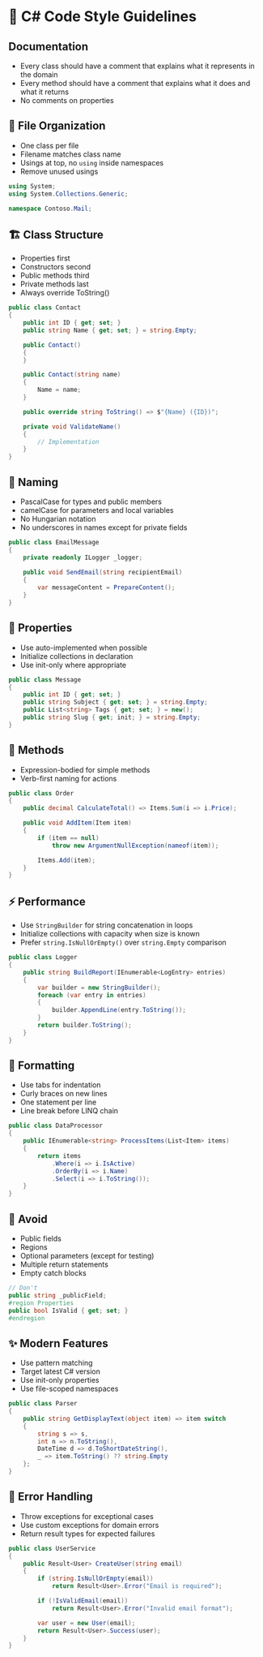 # 🔷 C# Code Style Guidelines

## Documentation

 - Every class should have a comment that explains what it represents in the domain
 - Every method should have a comment that explains what it does and what it returns
 - No comments on properties

## 📂 File Organization

- One class per file
- Filename matches class name
- Usings at top, no `using` inside namespaces
- Remove unused usings
```csharp
using System;
using System.Collections.Generic;

namespace Contoso.Mail;
```

## 🏗️ Class Structure

- Properties first
- Constructors second
- Public methods third
- Private methods last
- Always override ToString()
```csharp
public class Contact
{
	public int ID { get; set; }
	public string Name { get; set; } = string.Empty;

	public Contact()
	{
	}

	public Contact(string name)
	{
		Name = name;
	}

	public override string ToString() => $"{Name} ({ID})";

	private void ValidateName()
	{
		// Implementation
	}
}
```

## 📝 Naming

- PascalCase for types and public members
- camelCase for parameters and local variables
- No Hungarian notation
- No underscores in names except for private fields
```csharp
public class EmailMessage
{
	private readonly ILogger _logger;
	
	public void SendEmail(string recipientEmail)
	{
		var messageContent = PrepareContent();
	}
}
```

## 🎯 Properties

- Use auto-implemented when possible
- Initialize collections in declaration
- Use init-only where appropriate
```csharp
public class Message
{
	public int ID { get; set; }
	public string Subject { get; set; } = string.Empty;
	public List<string> Tags { get; set; } = new();
	public string Slug { get; init; } = string.Empty;
}
```

## 🔄 Methods

- Expression-bodied for simple methods
- Verb-first naming for actions
```csharp
public class Order
{
	public decimal CalculateTotal() => Items.Sum(i => i.Price);

	public void AddItem(Item item)
	{
		if (item == null)
			throw new ArgumentNullException(nameof(item));

		Items.Add(item);
	}
}
```

## ⚡ Performance

- Use `StringBuilder` for string concatenation in loops
- Initialize collections with capacity when size is known
- Prefer `string.IsNullOrEmpty()` over `string.Empty` comparison
```csharp
public class Logger
{
	public string BuildReport(IEnumerable<LogEntry> entries)
	{
		var builder = new StringBuilder();
		foreach (var entry in entries)
		{
			builder.AppendLine(entry.ToString());
		}
		return builder.ToString();
	}
}
```

## 🎨 Formatting

- Use tabs for indentation
- Curly braces on new lines
- One statement per line
- Line break before LINQ chain
```csharp
public class DataProcessor
{
	public IEnumerable<string> ProcessItems(List<Item> items)
	{
		return items
			.Where(i => i.IsActive)
			.OrderBy(i => i.Name)
			.Select(i => i.ToString());
	}
}
```

## 🚫 Avoid

- Public fields
- Regions
- Optional parameters (except for testing)
- Multiple return statements
- Empty catch blocks
```csharp
// Don't
public string _publicField;
#region Properties
public bool IsValid { get; set; }
#endregion
```

## ✨ Modern Features

- Use pattern matching
- Target latest C# version
- Use init-only properties
- Use file-scoped namespaces
```csharp
public class Parser
{
	public string GetDisplayText(object item) => item switch
	{
		string s => s,
		int n => n.ToString(),
		DateTime d => d.ToShortDateString(),
		_ => item.ToString() ?? string.Empty
	};
}
```

## 🧪 Error Handling

- Throw exceptions for exceptional cases
- Use custom exceptions for domain errors
- Return result types for expected failures
```csharp
public class UserService
{
	public Result<User> CreateUser(string email)
	{
		if (string.IsNullOrEmpty(email))
			return Result<User>.Error("Email is required");

		if (!IsValidEmail(email))
			return Result<User>.Error("Invalid email format");

		var user = new User(email);
		return Result<User>.Success(user);
	}
}
```
